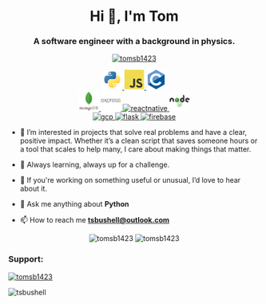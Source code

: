 <h1 align="center">Hi 👋, I'm Tom</h1>
<h3 align="center">A software engineer with a background in physics.</h3>

<p align="center"> <a href="https://github.com/ryo-ma/github-profile-trophy"><img src="https://github-profile-trophy.vercel.app/?username=tomsb1423&rank=SSS,SS,S,AAA,AA,A,SECRET&row=1&column=2&margin-w=15" alt="tomsb1423" /></a> </p>

<p align="center">
  <a onmouseover="Python" href="https://www.python.org" target="_blank"> <img src="https://raw.githubusercontent.com/devicons/devicon/master/icons/python/python-original.svg" alt="python" width="40" height="40"/> </a>
  <a href="https://developer.mozilla.org/en-US/docs/Web/JavaScript" target="_blank"> <img src="https://raw.githubusercontent.com/devicons/devicon/master/icons/javascript/javascript-original.svg" alt="javascript" width="40" height="40"/> </a>
  <a href="https://www.cprogramming.com/" target="_blank"> <img src="https://raw.githubusercontent.com/devicons/devicon/master/icons/c/c-original.svg" alt="c" width="40" height="40"/> </a>
  <br>
<a href="https://www.mongodb.com/" target="_blank"> <img src="https://raw.githubusercontent.com/devicons/devicon/master/icons/mongodb/mongodb-original-wordmark.svg" alt="mongodb" width="40" height="40"/> </a>
<a href="https://expressjs.com" target="_blank"> <img src="https://raw.githubusercontent.com/devicons/devicon/master/icons/express/express-original-wordmark.svg" alt="express" width="40" height="40"/> </a>
<a href="https://reactnative.dev/" target="_blank"> <img src="https://reactnative.dev/img/header_logo.svg" alt="reactnative" width="40" height="40"/> </a>
<a href="https://nodejs.org" target="_blank"> <img src="https://raw.githubusercontent.com/devicons/devicon/master/icons/nodejs/nodejs-original-wordmark.svg" alt="nodejs" width="40" height="40"/> </a>
  <br>
<a href="https://cloud.google.com" target="_blank"> <img src="https://www.vectorlogo.zone/logos/google_cloud/google_cloud-icon.svg" alt="gcp" width="40" height="40"/> </a>
<a href="https://flask.palletsprojects.com/" target="_blank"> <img src="https://www.vectorlogo.zone/logos/pocoo_flask/pocoo_flask-icon.svg" alt="flask" width="40" height="40"/> </a>
<a href="https://firebase.google.com/" target="_blank"> <img src="https://www.vectorlogo.zone/logos/firebase/firebase-icon.svg" alt="firebase" width="40" height="40"/> </a>
</p>

- 🔭 I’m interested in projects that solve real problems and have a clear, positive impact. Whether it’s a clean script that saves someone hours or a tool that scales to help many, I care about making things that matter.

- 🌱 Always learning, always up for a challenge. 

- 👯 If you're working on something useful or unusual, I’d love to hear about it.

- 💬 Ask me anything about **Python**

- 📫 How to reach me **tsbushell@outlook.com**
<p>

<p align="center">
<img height="150px" src="https://github-readme-streak-stats.herokuapp.com/?user=tomsb1423&" alt="tomsb1423" />
<img height="150px" src="https://github-readme-stats.vercel.app/api/top-langs?username=tomsb1423&show_icons=true&locale=en&layout=compact" alt="tomsb1423" />
</p>

<h3 align="left">Support:</h3>
<p align="left"> <a href="https://twitter.com/tomsb1423" target="blank"><img src="https://img.shields.io/twitter/follow/tomsb1423?logo=twitter&style=for-the-badge" alt="tomsb1423" /></a> </p>
<p><a href="https://www.buymeacoffee.com/tsbushell"> <img align="left" src="https://cdn.buymeacoffee.com/buttons/v2/default-yellow.png" height="50" width="210" alt="tsbushell" /></a></p>
